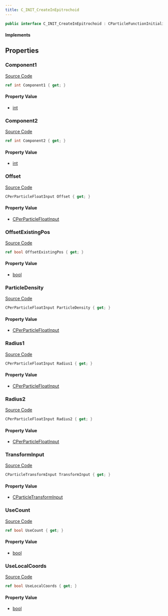 ```yaml
---
title: C_INIT_CreateInEpitrochoid
---
```


```csharp
public interface C_INIT_CreateInEpitrochoid : CParticleFunctionInitializer, CParticleFunction, ISchemaClass<CParticleFunction>, ISchemaClass<CParticleFunctionInitializer>, ISchemaClass<C_INIT_CreateInEpitrochoid>, ISchemaField, ISchemaClass, INativeHandle
```

#### Implements

## Properties

### Component1

[Source Code](https://github.com/swiftly-solution/swiftlys2/blob/beta/managed/src/SwiftlyS2.Generated/Schemas/Interfaces/C_INIT_CreateInEpitrochoid.cs#L16)

```csharp
ref int Component1 { get; }
```

#### Property Value

- [int](https://learn.microsoft.com/dotnet/api/system.int32)

### Component2

[Source Code](https://github.com/swiftly-solution/swiftlys2/blob/beta/managed/src/SwiftlyS2.Generated/Schemas/Interfaces/C_INIT_CreateInEpitrochoid.cs#L18)

```csharp
ref int Component2 { get; }
```

#### Property Value

- [int](https://learn.microsoft.com/dotnet/api/system.int32)

### Offset

[Source Code](https://github.com/swiftly-solution/swiftlys2/blob/beta/managed/src/SwiftlyS2.Generated/Schemas/Interfaces/C_INIT_CreateInEpitrochoid.cs#L24)

```csharp
CPerParticleFloatInput Offset { get; }
```

#### Property Value

- [CPerParticleFloatInput](/docs/api/shared/schemadefinitions/cperparticlefloatinput)

### OffsetExistingPos

[Source Code](https://github.com/swiftly-solution/swiftlys2/blob/beta/managed/src/SwiftlyS2.Generated/Schemas/Interfaces/C_INIT_CreateInEpitrochoid.cs#L34)

```csharp
ref bool OffsetExistingPos { get; }
```

#### Property Value

- [bool](https://learn.microsoft.com/dotnet/api/system.boolean)

### ParticleDensity

[Source Code](https://github.com/swiftly-solution/swiftlys2/blob/beta/managed/src/SwiftlyS2.Generated/Schemas/Interfaces/C_INIT_CreateInEpitrochoid.cs#L22)

```csharp
CPerParticleFloatInput ParticleDensity { get; }
```

#### Property Value

- [CPerParticleFloatInput](/docs/api/shared/schemadefinitions/cperparticlefloatinput)

### Radius1

[Source Code](https://github.com/swiftly-solution/swiftlys2/blob/beta/managed/src/SwiftlyS2.Generated/Schemas/Interfaces/C_INIT_CreateInEpitrochoid.cs#L26)

```csharp
CPerParticleFloatInput Radius1 { get; }
```

#### Property Value

- [CPerParticleFloatInput](/docs/api/shared/schemadefinitions/cperparticlefloatinput)

### Radius2

[Source Code](https://github.com/swiftly-solution/swiftlys2/blob/beta/managed/src/SwiftlyS2.Generated/Schemas/Interfaces/C_INIT_CreateInEpitrochoid.cs#L28)

```csharp
CPerParticleFloatInput Radius2 { get; }
```

#### Property Value

- [CPerParticleFloatInput](/docs/api/shared/schemadefinitions/cperparticlefloatinput)

### TransformInput

[Source Code](https://github.com/swiftly-solution/swiftlys2/blob/beta/managed/src/SwiftlyS2.Generated/Schemas/Interfaces/C_INIT_CreateInEpitrochoid.cs#L20)

```csharp
CParticleTransformInput TransformInput { get; }
```

#### Property Value

- [CParticleTransformInput](/docs/api/shared/schemadefinitions/cparticletransforminput)

### UseCount

[Source Code](https://github.com/swiftly-solution/swiftlys2/blob/beta/managed/src/SwiftlyS2.Generated/Schemas/Interfaces/C_INIT_CreateInEpitrochoid.cs#L30)

```csharp
ref bool UseCount { get; }
```

#### Property Value

- [bool](https://learn.microsoft.com/dotnet/api/system.boolean)

### UseLocalCoords

[Source Code](https://github.com/swiftly-solution/swiftlys2/blob/beta/managed/src/SwiftlyS2.Generated/Schemas/Interfaces/C_INIT_CreateInEpitrochoid.cs#L32)

```csharp
ref bool UseLocalCoords { get; }
```

#### Property Value

- [bool](https://learn.microsoft.com/dotnet/api/system.boolean)

